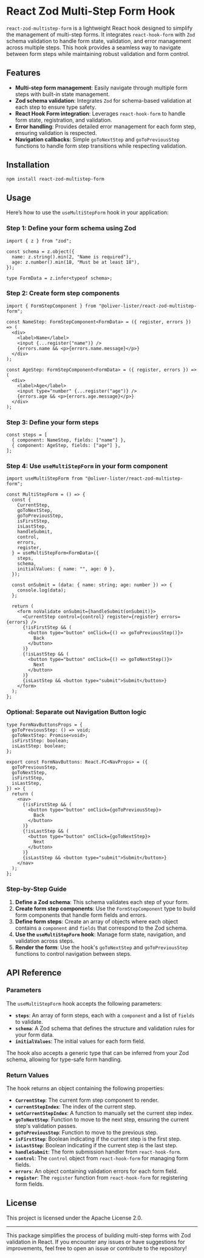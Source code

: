 # React Zod Multi-Step Form Hook

`react-zod-multistep-form` is a lightweight React hook designed to simplify the
management of multi-step forms. It integrates `react-hook-form` with `Zod`
schema validation to handle form state, validation, and error management across
multiple steps. This hook provides a seamless way to navigate between form steps
while maintaining robust validation and form control.

## Features

- **Multi-step form management**: Easily navigate through multiple form steps
  with built-in state management.
- **Zod schema validation**: Integrates `Zod` for schema-based validation at
  each step to ensure type safety.
- **React Hook Form integration**: Leverages `react-hook-form` to handle form
  state, registration, and validation.
- **Error handling**: Provides detailed error management for each form step,
  ensuring validation is respected.
- **Navigation callbacks**: Simple `goToNextStep` and `goToPreviousStep`
  functions to handle form step transitions while respecting validation.

## Installation

```bash
npm install react-zod-multistep-form
```

## Usage

Here’s how to use the `useMultiStepForm` hook in your application:

### Step 1: Define your form schema using Zod

```tsx
import { z } from "zod";

const schema = z.object({
  name: z.string().min(2, "Name is required"),
  age: z.number().min(18, "Must be at least 18"),
});

type FormData = z.infer<typeof schema>;
```

### Step 2: Create form step components

```tsx
import { FormStepComponent } from "@oliver-lister/react-zod-multistep-form";

const NameStep: FormStepComponent<FormData> = ({ register, errors }) => (
  <div>
    <label>Name</label>
    <input {...register("name")} />
    {errors.name && <p>{errors.name.message}</p>}
  </div>
);

const AgeStep: FormStepComponent<FormData> = ({ register, errors }) => (
  <div>
    <label>Age</label>
    <input type="number" {...register("age")} />
    {errors.age && <p>{errors.age.message}</p>}
  </div>
);
```

### Step 3: Define your form steps

```tsx
const steps = [
  { component: NameStep, fields: ["name"] },
  { component: AgeStep, fields: ["age"] },
];
```

### Step 4: Use `useMultiStepForm` in your form component

```tsx
import useMultiStepForm from "@oliver-lister/react-zod-multistep-form";

const MultiStepForm = () => {
  const {
    CurrentStep,
    goToNextStep,
    goToPreviousStep,
    isFirstStep,
    isLastStep,
    handleSubmit,
    control,
    errors,
    register,
  } = useMultiStepForm<FormData>({
    steps,
    schema,
    initialValues: { name: "", age: 0 },
  });

  const onSubmit = (data: { name: string; age: number }) => {
    console.log(data);
  };

  return (
    <form noValidate onSubmit={handleSubmit(onSubmit)}>
      <CurrentStep control={control} register={register} errors={errors} />
      {!isFirstStep && (
        <button type="button" onClick={() => goToPreviousStep()}>
          Back
        </button>
      )}
      {!isLastStep && (
        <button type="button" onClick={() => goToNextStep()}>
          Next
        </button>
      )}
      {isLastStep && <button type="submit">Submit</button>}
    </form>
  );
};
```

### Optional: Separate out Navigation Button logic

```tsx
type FormNavButtonsProps = {
  goToPreviousStep: () => void;
  goToNextStep: Promise<void>;
  isFirstStep: boolean;
  isLastStep: boolean;
};

export const FormNavButtons: React.FC<NavProps> = ({
  goToPreviousStep,
  goToNextStep,
  isFirstStep,
  isLastStep,
}) => {
  return (
    <nav>
      {!isFirstStep && (
        <button type="button" onClick={goToPreviousStep}>
          Back
        </button>
      )}
      {!isLastStep && (
        <button type="button" onClick={goToNextStep}>
          Next
        </button>
      )}
      {isLastStep && <button type="submit">Submit</button>}
    </nav>
  );
};
```

### Step-by-Step Guide

1. **Define a Zod schema**: This schema validates each step of your form.
2. **Create form step components**: Use the `FormStepComponent` type to build
   form components that handle form fields and errors.
3. **Define form steps**: Create an array of objects where each object contains
   a `component` and `fields` that correspond to the Zod schema.
4. **Use the `useMultiStepForm` hook**: Manage form state, navigation, and
   validation across steps.
5. **Render the form**: Use the hook's `goToNextStep` and `goToPreviousStep`
   functions to control navigation between steps.

## API Reference

### Parameters

The `useMultiStepForm` hook accepts the following parameters:

- **`steps`**: An array of form steps, each with a `component` and a list of
  `fields` to validate.
- **`schema`**: A Zod schema that defines the structure and validation rules for
  your form data.
- **`initialValues`**: The initial values for each form field.

The hook also accepts a generic type that can be inferred from your Zod schema,
allowing for type-safe form handling.

### Return Values

The hook returns an object containing the following properties:

- **`CurrentStep`**: The current form step component to render.
- **`currentStepIndex`**: The index of the current step.
- **`setCurrentStepIndex`**: A function to manually set the current step index.
- **`goToNextStep`**: Function to move to the next step, ensuring the current
  step's validation passes.
- **`goToPreviousStep`**: Function to move to the previous step.
- **`isFirstStep`**: Boolean indicating if the current step is the first step.
- **`isLastStep`**: Boolean indicating if the current step is the last step.
- **`handleSubmit`**: The form submission handler from `react-hook-form`.
- **`control`**: The `control` object from `react-hook-form` for managing form
  fields.
- **`errors`**: An object containing validation errors for each form field.
- **`register`**: The `register` function from `react-hook-form` for registering
  form fields.

## License

This project is licensed under the Apache License 2.0.

---

This package simplifies the process of building multi-step forms with Zod
validation in React. If you encounter any issues or have suggestions for
improvements, feel free to open an issue or contribute to the repository!
